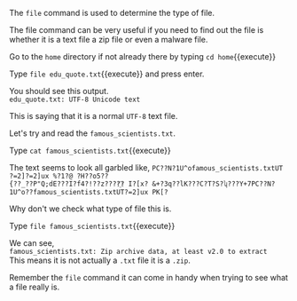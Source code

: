 The `file` command is used to determine the type of file.  

The file command can be very useful if you need to find out the file is whether it is a text file a zip file or even a malware file.  

Go to the `home` directory if not already there by typing `cd home`{{execute}}  

Type `file edu_quote.txt`{{execute}} and press enter.  

You should see this output.  
`edu_quote.txt: UTF-8 Unicode text`

This is saying that it is a normal `UTF-8` text file.

Let's try and read the `famous_scientists.txt`.  

Type `cat famous_scientists.txt`{{execute}}  

The text seems to look all garbled like, `PC??N?1U^ofamous_scientists.txtUT	?=2]?=2]ux
                                                  %?1?@
?H??o5??                                               {??_??P"Q;dE???I?f4?!??z????҈?
        I?[x?
             &+?3q??lK???C?T?S?ʮ???Y+7PC??N?1U^o??famous_scientists.txtUT?=2]ux
                                                                               PK[?`  

Why don't we check what type of file this is.

Type `file famous_scientists.txt`{{execute}}  

We can see,  
`famous_scientists.txt: Zip archive data, at least v2.0 to extract`  
This means it is not actually a `.txt` file it is a `.zip`.

Remember the `file` command it can come in handy when trying to see what a file really is.
